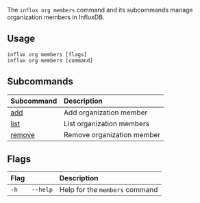 
The `influx org members` command and its subcommands manage organization members in InfluxDB.

## Usage
```
influx org members [flags]
influx org members [command]
```

## Subcommands
| Subcommand                                                       | Description                |
|:----------                                                       |:-----------                |
| [add](/influxdb/v2/reference/cli/influx/org/members/add)       | Add organization member    |
| [list](/influxdb/v2/reference/cli/influx/org/members/list)     | List organization members  |
| [remove](/influxdb/v2/reference/cli/influx/org/members/remove) | Remove organization member |

## Flags
| Flag |          | Description                    |
|:---- |:---      |:-----------                    |
| `-h` | `--help` | Help for the `members` command |
